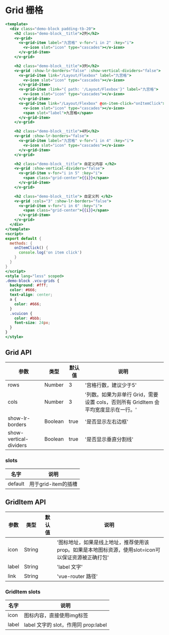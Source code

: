 # Grid 栅格

```handlebars
<template>
  <div class="demo-block padding-tb-20">
    <h2 class="demo-block__title">2列</h2>
    <v-grid>
      <v-grid-item label="九宫格" v-for="i in 2" :key="i">
        <v-icon slot="icon" type="cascades"></v-icon>
      </v-grid-item>
    </v-grid>

    <h2 class="demo-block__title">3列</h2>
    <v-grid :show-lr-borders="false" :show-vertical-dividers="false">
      <v-grid-item link="/Layout/Flexbox" label="九宫格">
        <v-icon slot="icon" type="cascades"></v-icon>
      </v-grid-item>
      <v-grid-item :link="{ path: '/Layout/Flexbox'}" label="九宫格">
        <v-icon slot="icon" type="cascades"></v-icon>
      </v-grid-item>
      <v-grid-item link="/Layout/Flexbox" @on-item-click="onItemClick">
        <v-icon slot="icon" type="cascades"></v-icon>
        <span slot="label">九宫格</span>
      </v-grid-item>
    </v-grid>

    <h2 class="demo-block__title">4列</h2>
    <v-grid :show-lr-borders="false">
      <v-grid-item label="九宫格" v-for="i in 4" :key="i">
        <v-icon slot="icon" type="cascades"></v-icon>
      </v-grid-item>
    </v-grid>

    <h2 class="demo-block__title"> 自定义内容 </h2>
    <v-grid :show-vertical-dividers="false">
      <v-grid-item v-for="i in 5" :key="i">
        <span class="grid-center">{{i}}</span>
      </v-grid-item>
    </v-grid>

    <h2 class="demo-block__title"> 自定义列 </h2>
    <v-grid :cols="3" :show-lr-borders="false">
      <v-grid-item v-for="i in 6" :key="i">
        <span class="grid-center">{{i}}</span>
      </v-grid-item>
    </v-grid>
  </div>
</template>
<script>
export default {
  methods: {
    onItemClick() {
      console.log('on item click')
    }
  }
}
</script>
<style lang="less" scoped>
.demo-block .vcu-grids {
  background: #fff;
  color: #666;
  text-align: center;
  a {
    color: #666;
  }
  .vcuicon {
    color: #bbb;
    font-size: 24px;
  }
}
</style>


```


## Grid API

| 参数 | 类型 | 默认值 | 说明 |
| --- | --- | --- | --- |
| rows | Number | 3 | '宫格行数，建议少于5' | 
| cols | Number | 3 | '列数。如果为非单行 Grid，需要设置 cols，否则所有 GridItem 会平均宽度显示在一行。' | 
| show-lr-borders | Boolean | true | '是否显示左右边框' | 
| show-vertical-dividers | Boolean | true | '是否显示垂直分割线' | 

### slots
| 名字 | 说明 |
| --- | --- |
| default | 用于grid-item的插槽 |

## GridItem API

| 参数 | 类型 | 默认值 | 说明 |
| --- | --- | --- | --- |
| icon | String | | '图标地址，如果是线上地址，推荐使用该prop。如果是本地图标资源，使用slot=icon可以保证资源被正确打包' | 
| label | String | | 'label 文字' | 
| link | String | | 'vue-router 路径' | 

### GridItem slots
| 名字 | 说明 |
| --- | --- |
| icon | 图标内容，直接使用img标签 |
| label | label 文字的 slot，作用同 prop:label |